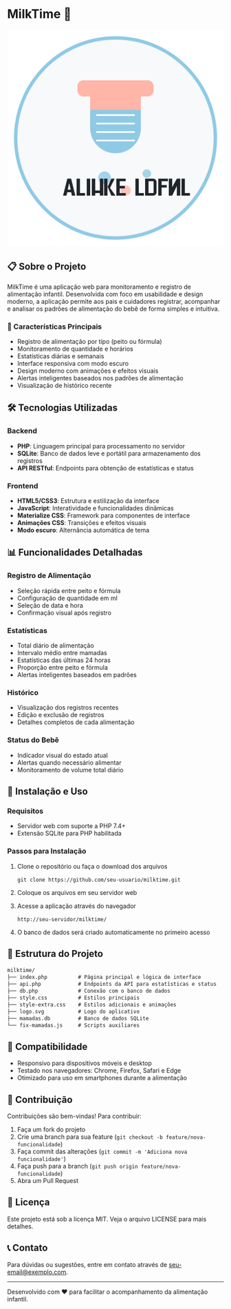 # MilkTime 🍼

![MilkTime Logo](logo.svg)

## 📋 Sobre o Projeto

MilkTime é uma aplicação web para monitoramento e registro de alimentação infantil. Desenvolvida com foco em usabilidade e design moderno, a aplicação permite aos pais e cuidadores registrar, acompanhar e analisar os padrões de alimentação do bebê de forma simples e intuitiva.

### 🌟 Características Principais

- Registro de alimentação por tipo (peito ou fórmula)
- Monitoramento de quantidade e horários
- Estatísticas diárias e semanais
- Interface responsiva com modo escuro
- Design moderno com animações e efeitos visuais
- Alertas inteligentes baseados nos padrões de alimentação
- Visualização de histórico recente

## 🛠️ Tecnologias Utilizadas

### Backend
- **PHP**: Linguagem principal para processamento no servidor
- **SQLite**: Banco de dados leve e portátil para armazenamento dos registros
- **API RESTful**: Endpoints para obtenção de estatísticas e status

### Frontend
- **HTML5/CSS3**: Estrutura e estilização da interface
- **JavaScript**: Interatividade e funcionalidades dinâmicas
- **Materialize CSS**: Framework para componentes de interface
- **Animações CSS**: Transições e efeitos visuais
- **Modo escuro**: Alternância automática de tema

## 📊 Funcionalidades Detalhadas

### Registro de Alimentação
- Seleção rápida entre peito e fórmula
- Configuração de quantidade em ml
- Seleção de data e hora
- Confirmação visual após registro

### Estatísticas
- Total diário de alimentação
- Intervalo médio entre mamadas
- Estatísticas das últimas 24 horas
- Proporção entre peito e fórmula
- Alertas inteligentes baseados em padrões

### Histórico
- Visualização dos registros recentes
- Edição e exclusão de registros
- Detalhes completos de cada alimentação

### Status do Bebê
- Indicador visual do estado atual
- Alertas quando necessário alimentar
- Monitoramento de volume total diário

## 🚀 Instalação e Uso

### Requisitos
- Servidor web com suporte a PHP 7.4+
- Extensão SQLite para PHP habilitada

### Passos para Instalação

1. Clone o repositório ou faça o download dos arquivos
   ```
   git clone https://github.com/seu-usuario/milktime.git
   ```

2. Coloque os arquivos em seu servidor web

3. Acesse a aplicação através do navegador
   ```
   http://seu-servidor/milktime/
   ```

4. O banco de dados será criado automaticamente no primeiro acesso

## 🔧 Estrutura do Projeto

```
milktime/
├── index.php          # Página principal e lógica de interface
├── api.php            # Endpoints da API para estatísticas e status
├── db.php             # Conexão com o banco de dados
├── style.css          # Estilos principais
├── style-extra.css    # Estilos adicionais e animações
├── logo.svg           # Logo do aplicativo
├── mamadas.db         # Banco de dados SQLite
└── fix-mamadas.js     # Scripts auxiliares
```

## 📱 Compatibilidade

- Responsivo para dispositivos móveis e desktop
- Testado nos navegadores: Chrome, Firefox, Safari e Edge
- Otimizado para uso em smartphones durante a alimentação

## 🤝 Contribuição

Contribuições são bem-vindas! Para contribuir:

1. Faça um fork do projeto
2. Crie uma branch para sua feature (`git checkout -b feature/nova-funcionalidade`)
3. Faça commit das alterações (`git commit -m 'Adiciona nova funcionalidade'`)
4. Faça push para a branch (`git push origin feature/nova-funcionalidade`)
5. Abra um Pull Request

## 📝 Licença

Este projeto está sob a licença MIT. Veja o arquivo LICENSE para mais detalhes.

## 📞 Contato

Para dúvidas ou sugestões, entre em contato através de [seu-email@exemplo.com](mailto:seu-email@exemplo.com).

---

Desenvolvido com ❤️ para facilitar o acompanhamento da alimentação infantil.

